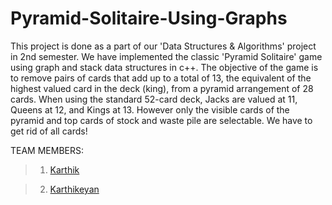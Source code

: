 # Pyramid-Solitaire-Using-Graphs


This project is done as a part of our 'Data Structures & Algorithms' project in 2nd semester. We have implemented the classic 'Pyramid Solitaire' game using graph and stack data structures in c++. The objective of the game is to remove pairs of cards that add up to a total of 13, the equivalent of the highest valued card in the deck (king), from a pyramid arrangement of 28 cards. When using the standard 52-card deck, Jacks are valued at 11, Queens at 12, and Kings at 13. However only the visible cards of the pyramid and top cards of stock and waste pile are selectable. We have to get rid of all cards!

TEAM MEMBERS:
>1) [Karthik](https://github.com/Karthik-2002-git)

>2) [Karthikeyan](https://github.com/Karthikeyan592)
